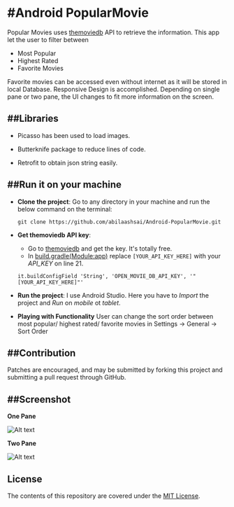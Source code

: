 #Android PopularMovie 
===================================

Popular Movies uses [themoviedb](https://www.themoviedb.org/) API to retrieve the information. This app let the user to filter between 
- Most Popular
- Highest Rated 
- Favorite Movies 

Favorite movies can be accessed even without internet as it will be stored in local Database. Responsive Design is accomplished. Depending on single pane or two pane, the UI changes to fit more information on the screen. 

##Libraries
-----------
- Picasso has been used to load images.

- Butterknife package to reduce lines of code.

- Retrofit to obtain json string easily.


##Run it on your machine
---------------
- **Clone the project**:
  Go to any directory in your machine and run the below command on the terminal:
  ```
  git clone https://github.com/abilaashsai/Android-PopularMovie.git
  ```
- **Get themoviedb API key**:
  - Go to [themoviedb](https://www.themoviedb.org/) and get the key. It's totally free.
  - In [build.gradle(Module:app)](https://github.com/abilaashsai/Android-PopularMovie/blob/145dec9ff1fe5cf4f8d7f818acc1e83db3c8ab44/app/build.gradle) replace `[YOUR_API_KEY_HERE]` with your _API_KEY_ on line 21.
   ```
   it.buildConfigField 'String', 'OPEN_MOVIE_DB_API_KEY', '"[YOUR_API_KEY_HERE]"'
   ```

- **Run the project**:
  I use Android Studio. Here you have to _Import_ the project and _Run_ on _mobile_ ot _tablet_.

- **Playing with Functionality**
  User can change the sort order between most popular/ highest rated/ favorite movies in 
  Settings -> General -> Sort Order 

##Contribution
-------
Patches are encouraged, and may be submitted by forking this project and
submitting a pull request through GitHub.

##Screenshot
-------

**One Pane**

![Alt text](https://github.com/abilaashsai/Popular-Movies-2/blob/master/MainUI.png "Main UI")

**Two Pane**

![Alt text](https://github.com/abilaashsai/Popular-Movies-2/blob/master/TwoPane.png "Main UI")


License
-------
The contents of this repository are covered under the [MIT License](https://github.com/abilaashsai/Android-PopularMovie/blob/master/LICENSE).
